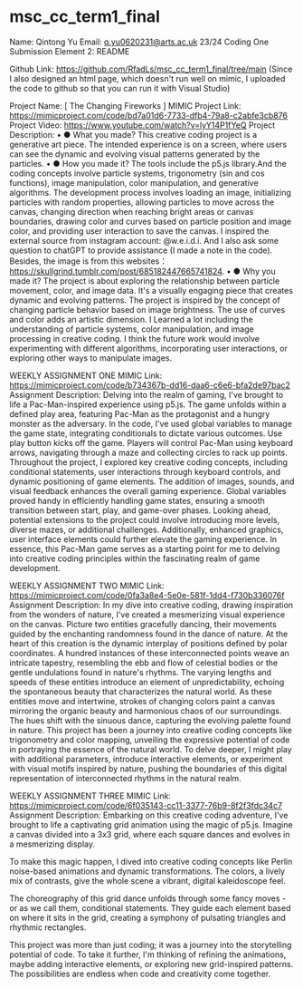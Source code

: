 # msc_cc_term1_final
Name: Qintong Yu
Email: q.yu0620231@arts.ac.uk
23/24 Coding One
Submission Element 2: README 

Github Link: https://github.com/RfadLs/msc_cc_term1_final/tree/main
(Since I also designed an html page, which doesn't run well on mimic, I uploaded the code to github so that you can run it with Visual Studio)

Project Name: [ The Changing Fireworks ]
MIMIC Project Link: 
https://mimicproject.com/code/bd7a01d6-7733-dfb4-79a8-c2abfe3cb876
Project Video: 
https://www.youtube.com/watch?v=lyY14P1fYeQ
Project Description: 
•	●  What you made? 
This creative coding project is a generative art piece. The intended experience is on a screen, where users can see the dynamic and evolving visual patterns generated by the particles.
•	●  How you made it? 
The tools include the p5.js library.And the coding concepts involve particle systems, trigonometry (sin and cos functions), image manipulation, color manipulation, and generative algorithms. The development process involves loading an image, initializing particles with random properties, allowing particles to move across the canvas, changing direction when reaching bright areas or canvas boundaries, drawing color and curves based on particle position and image color, and providing user interaction to save the canvas. I inspired the external source from instagram account: @w.e.i.d.i. And I also ask some question to chatGPT to provide assistance (I made a note in the code). Besides, the image is from this websites： https://skullgrind.tumblr.com/post/685182447665741824.
•	●  Why you made it? 
The project is about exploring the relationship between particle movement, color, and image data. It's a visually engaging piece that creates dynamic and evolving patterns. The project is inspired by the concept of changing particle behavior based on image brightness. The use of curves and color adds an artistic dimension. I Learned a lot including the understanding of particle systems, color manipulation, and image processing in creative coding. I think the future work would involve experimenting with different algorithms, incorporating user interactions, or exploring other ways to manipulate images.


WEEKLY ASSIGNMENT ONE 
MIMIC Link: https://mimicproject.com/code/b734367b-dd16-daa6-c6e6-bfa2de97bac2
Assignment Description: 
Delving into the realm of gaming, I've brought to life a Pac-Man-inspired experience using p5.js. The game unfolds within a defined play area, featuring Pac-Man as the protagonist and a hungry monster as the adversary.
In the code, I've used global variables to manage the game state, integrating conditionals to dictate various outcomes. Use play button kicks off the game. Players will control Pac-Man using keyboard arrows, navigating through a maze and collecting circles to rack up points.
Throughout the project, I explored key creative coding concepts, including conditional statements, user interactions through keyboard controls, and dynamic positioning of game elements. The addition of images, sounds, and visual feedback enhances the overall gaming experience. Global variables proved handy in efficiently handling game states, ensuring a smooth transition between start, play, and game-over phases.
Looking ahead, potential extensions to the project could involve introducing more levels, diverse mazes, or additional challenges. Additionally, enhanced graphics, user interface elements could further elevate the gaming experience. In essence, this Pac-Man game serves as a starting point for me to delving into creative coding principles within the fascinating realm of game development.

WEEKLY ASSIGNMENT TWO MIMIC Link: 
https://mimicproject.com/code/0fa3a8e4-5e0e-581f-1dd4-f730b336076f 
Assignment Description: 
In my dive into creative coding, drawing inspiration from the wonders of nature, I've created a mesmerizing visual experience on the canvas. Picture two entities gracefully dancing, their movements guided by the enchanting randomness found in the dance of nature.
At the heart of this creation is the dynamic interplay of positions defined by polar coordinates. A hundred instances of these interconnected points weave an intricate tapestry, resembling the ebb and flow of celestial bodies or the gentle undulations found in nature's rhythms. The varying lengths and speeds of these entities introduce an element of unpredictability, echoing the spontaneous beauty that characterizes the natural world.
As these entities move and intertwine, strokes of changing colors paint a canvas mirroring the organic beauty and harmonious chaos of our surroundings. The hues shift with the sinuous dance, capturing the evolving palette found in nature.
This project has been a journey into creative coding concepts like trigonometry and color mapping, unveiling the expressive potential of code in portraying the essence of the natural world. To delve deeper, I might play with additional parameters, introduce interactive elements, or experiment with visual motifs inspired by nature, pushing the boundaries of this digital representation of interconnected rhythms in the natural realm.

WEEKLY ASSIGNMENT THREE MIMIC Link: 
https://mimicproject.com/code/6f035143-cc11-3377-76b9-8f2f3fdc34c7 
Assignment Description: 
Embarking on this creative coding adventure, I've brought to life a captivating grid animation using the magic of p5.js. Imagine a canvas divided into a 3x3 grid, where each square dances and evolves in a mesmerizing display.

To make this magic happen, I dived into creative coding concepts like Perlin noise-based animations and dynamic transformations. The colors, a lively mix of contrasts, give the whole scene a vibrant, digital kaleidoscope feel.

The choreography of this grid dance unfolds through some fancy moves - or as we call them, conditional statements. They guide each element based on where it sits in the grid, creating a symphony of pulsating triangles and rhythmic rectangles.

This project was more than just coding; it was a journey into the storytelling potential of code. To take it further, I'm thinking of refining the animations, maybe adding interactive elements, or exploring new grid-inspired patterns. The possibilities are endless when code and creativity come together.
